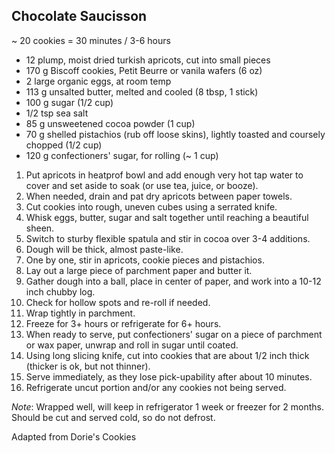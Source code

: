 ## Chocolate Saucisson

~ 20 cookies = 30 minutes / 3-6 hours

* 12 plump, moist dried turkish apricots, cut into small pieces
* 170 g Biscoff cookies, Petit Beurre or vanila wafers (6 oz)
* 2 large organic eggs, at room temp
* 113 g unsalted butter, melted and cooled (8 tbsp, 1 stick)
* 100 g sugar (1/2 cup)
* 1/2 tsp sea salt
* 85 g unsweetened cocoa powder (1 cup)
* 70 g shelled pistachios (rub off loose skins), lightly toasted and coursely chopped (1/2 cup)
* 120 g confectioners' sugar, for rolling (~ 1 cup)

1. Put apricots in heatprof bowl and add enough very hot tap water to cover and set aside to soak (or use tea, juice, or booze).
2. When needed, drain and pat dry apricots between paper towels.
3. Cut cookies into rough, uneven cubes using a serrated knife.
4. Whisk eggs, butter, sugar and salt together until reaching a beautiful sheen.
5. Switch to sturby flexible spatula and stir in cocoa over 3-4 additions.
6. Dough will be thick, almost paste-like.
7. One by one, stir in apricots, cookie pieces and pistachios.
8. Lay out a large piece of parchment paper and butter it.
9. Gather dough into a ball, place in center of paper, and work into a 10-12 inch chubby log.
10. Check for hollow spots and re-roll if needed.
11. Wrap tightly in parchment.
12. Freeze for 3+ hours or refrigerate for 6+ hours.
13. When ready to serve, put confectioners' sugar on a piece of parchment or wax paper, unwrap and roll in sugar until coated.
14. Using long slicing knife, cut into cookies that are about 1/2 inch thick (thicker is ok, but not thinner).
15. Serve immediately, as they lose pick-upability after about 10 minutes.
16. Refrigerate uncut portion and/or any cookies not being served.

*Note*: Wrapped well, will keep in refrigerator 1 week or freezer for 2 months. Should be cut and served cold, so do not defrost.

Adapted from Dorie's Cookies

